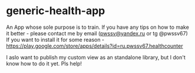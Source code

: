 # generic-health-app

An App whose sole purpose is to train. If you have any tips on how to make it better - please contact me by email (pwssv@yandex.ru or tg @pwssv67)
If you want to install it for some reason - https://play.google.com/store/apps/details?id=ru.pwssv67.healthcounter

I aslo want to publish my custom view as an standalone library, but I don't know how to do it yet. Pls help!
